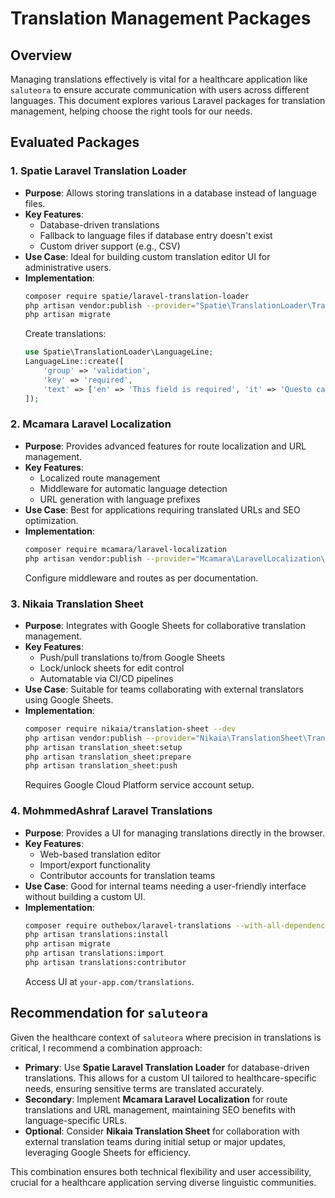 # Translation Management Packages

## Overview
Managing translations effectively is vital for a healthcare application like `saluteora` to ensure accurate communication with users across different languages. This document explores various Laravel packages for translation management, helping choose the right tools for our needs.

## Evaluated Packages

### 1. Spatie Laravel Translation Loader
- **Purpose**: Allows storing translations in a database instead of language files.
- **Key Features**:
  - Database-driven translations
  - Fallback to language files if database entry doesn't exist
  - Custom driver support (e.g., CSV)
- **Use Case**: Ideal for building custom translation editor UI for administrative users.
- **Implementation**:
  ```bash
  composer require spatie/laravel-translation-loader
  php artisan vendor:publish --provider="Spatie\TranslationLoader\TranslationLoaderServiceProvider"
  php artisan migrate
  ```
  Create translations:
  ```php
  use Spatie\TranslationLoader\LanguageLine;
  LanguageLine::create([
      'group' => 'validation',
      'key' => 'required',
      'text' => ['en' => 'This field is required', 'it' => 'Questo campo è obbligatorio'],
  ]);
  ```

### 2. Mcamara Laravel Localization
- **Purpose**: Provides advanced features for route localization and URL management.
- **Key Features**:
  - Localized route management
  - Middleware for automatic language detection
  - URL generation with language prefixes
- **Use Case**: Best for applications requiring translated URLs and SEO optimization.
- **Implementation**:
  ```bash
  composer require mcamara/laravel-localization
  php artisan vendor:publish --provider="Mcamara\LaravelLocalization\LaravelLocalizationServiceProvider"
  ```
  Configure middleware and routes as per documentation.

### 3. Nikaia Translation Sheet
- **Purpose**: Integrates with Google Sheets for collaborative translation management.
- **Key Features**:
  - Push/pull translations to/from Google Sheets
  - Lock/unlock sheets for edit control
  - Automatable via CI/CD pipelines
- **Use Case**: Suitable for teams collaborating with external translators using Google Sheets.
- **Implementation**:
  ```bash
  composer require nikaia/translation-sheet --dev
  php artisan vendor:publish --provider="Nikaia\TranslationSheet\TranslationSheetServiceProvider"
  php artisan translation_sheet:setup
  php artisan translation_sheet:prepare
  php artisan translation_sheet:push
  ```
  Requires Google Cloud Platform service account setup.

### 4. MohmmedAshraf Laravel Translations
- **Purpose**: Provides a UI for managing translations directly in the browser.
- **Key Features**:
  - Web-based translation editor
  - Import/export functionality
  - Contributor accounts for translation teams
- **Use Case**: Good for internal teams needing a user-friendly interface without building a custom UI.
- **Implementation**:
  ```bash
  composer require outhebox/laravel-translations --with-all-dependencies
  php artisan translations:install
  php artisan migrate
  php artisan translations:import
  php artisan translations:contributor
  ```
  Access UI at `your-app.com/translations`.

## Recommendation for `saluteora`
Given the healthcare context of `saluteora` where precision in translations is critical, I recommend a combination approach:

- **Primary**: Use **Spatie Laravel Translation Loader** for database-driven translations. This allows for a custom UI tailored to healthcare-specific needs, ensuring sensitive terms are translated accurately.
- **Secondary**: Implement **Mcamara Laravel Localization** for route translations and URL management, maintaining SEO benefits with language-specific URLs.
- **Optional**: Consider **Nikaia Translation Sheet** for collaboration with external translation teams during initial setup or major updates, leveraging Google Sheets for efficiency.

This combination ensures both technical flexibility and user accessibility, crucial for a healthcare application serving diverse linguistic communities.
